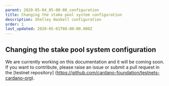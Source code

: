 ```yaml
---
parent: 2020-05-04_05-00-00_configuration
title: Changing the stake pool system configuration
description: Shelley Haskell configuration
order: 1
last_updated: 2020-05-01T08:00:00.000Z
---
```

## Changing the stake pool system configuration

We are currently working on this documentation and it will be coming soon. If you want to contribute, please raise an issue or submit a pull request in the [testnet repository] (https://github.com/cardano-foundation/testnets-cardano-org).
